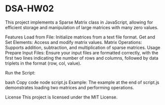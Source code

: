 # DSA-HW02

This project implements a Sparse Matrix class in JavaScript, allowing for efficient storage and manipulation of large matrices with many zero values.

Features
Load from File: Initialize matrices from a text file format.
Get and Set Elements: Access and modify matrix values.
Matrix Operations: Supports addition, subtraction, and multiplication of sparse matrices.
Usage
Prepare Input Files: Ensure your input files are formatted correctly, with the first two lines indicating the number of rows and columns, followed by data triplets in the format (row, col, value).

Run the Script:

bash
Copy code
node script.js
Example: The example at the end of script.js demonstrates loading two matrices and performing operations.

License
This project is licensed under the MIT License.
